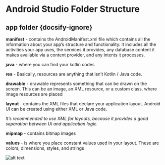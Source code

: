 
# Android Studio Folder Structure

## app folder {docsify-ignore}

**manifest**	- contains the AndroidManifest.xml file which contains all the information about your app’s structure and 
		functionality. It includes all the activities your app uses, the services it provides, any database 			content it makes available via a content provider, and any intents it processes.

**java** 	- where you can find your kotlin codes

**res**  	- Basically, resources are anything that isn’t Kotlin / Java code.

**drawable**	- drawable represents something that can be drawn on the screen. 
		This can be an image, an XML resource, or a custom class.
		where image resources are placed
			
**layout**	- contains the XML files that declare your application layout. 
		Android UI can be created using either XML or Java code. 
			
*It’s recommended to use XML for layouts, because it provides a good 
			separation between UI and application logic.*
			
**mipmap**	- contains bitmap images
		
**values**	- is where you place constant values used in your layout. 
		These are colors, dimensions, styles, and strings



	
 ![alt text](https://github.com/wwcodemanila/WWCodeManila-Android/blob/master/_media/media_android/folder-structure.png "folder structure")
